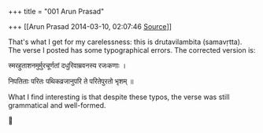 +++
title = "001 Arun Prasad"

+++
[[Arun Prasad	2014-03-10, 02:07:46 [Source](https://groups.google.com/g/samskrita/c/gw2f0YKptOE)]]



That's what I get for my carelessness: this is drutavilambita (samavṛtta). The verse I posted has some typographical errors. The corrected version is:

  

स्मरहुताशनमुर्मुरचूर्णतां दधुरिवाम्रवनस्य रजःकणाः ।

निपतिताः परितः पथिकव्रजानुपरि ते परितेपुरतो भृशम् ॥

  

What I find interesting is that despite these typos, the verse was still grammatical and well-formed.



